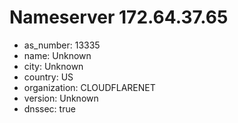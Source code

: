# Nameserver 172.64.37.65

* as_number: 13335
* name: Unknown
* city: Unknown
* country: US
* organization: CLOUDFLARENET
* version: Unknown
* dnssec: true
